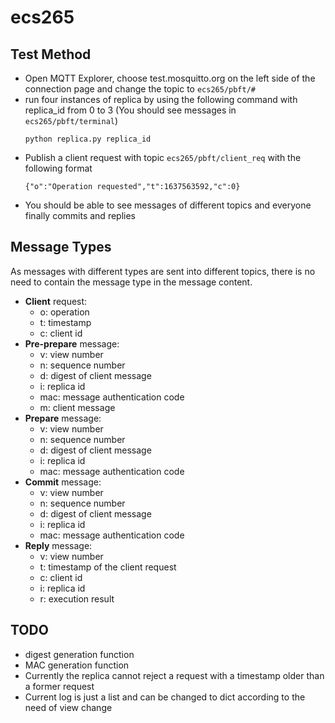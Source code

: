 # ecs265

## Test Method
* Open MQTT Explorer, choose test.mosquitto.org on the left side of the connection page and change the topic to `ecs265/pbft/#`
* run four instances of replica by using the following command with replica_id from 0 to 3 (You should see messages in `ecs265/pbft/terminal`)
  ```
  python replica.py replica_id
  ```
* Publish a client request with topic `ecs265/pbft/client_req` with the following format
  ```
  {"o":"Operation requested","t":1637563592,"c":0}
  ```
* You should be able to see messages of different topics and everyone finally commits and replies 
## Message Types

As messages with different types are sent into different topics, there is no need to contain the message type in the message content.

* **Client** request: 
  * o: operation
  * t: timestamp
  * c: client id
* **Pre-prepare** message:
  * v: view number
  * n: sequence number
  * d: digest of client message
  * i: replica id
  * mac: message authentication code
  * m: client message
* **Prepare** message:
  * v: view number
  * n: sequence number
  * d: digest of client message
  * i: replica id
  * mac: message authentication code
* **Commit** message:
  * v: view number
  * n: sequence number
  * d: digest of client message
  * i: replica id
  * mac: message authentication code
* **Reply** message:
  * v: view number
  * t: timestamp of the client request
  * c: client id
  * i: replica id
  * r: execution result

## TODO

* digest generation function
* MAC generation function
* Currently the replica cannot reject a request with a timestamp older than a former request
* Current log is just a list and can be changed to dict according to the need of view change